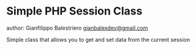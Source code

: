 Simple PHP Session Class
========================================
author: Gianfilippo Balestriero <gianbalexdev@gmail.com>

Simple class that allows you to get and set data from the current session
